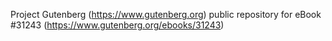 Project Gutenberg (https://www.gutenberg.org) public repository for eBook #31243 (https://www.gutenberg.org/ebooks/31243)
